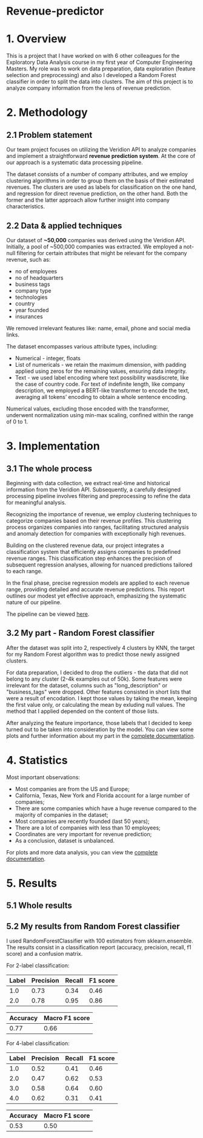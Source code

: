 # Revenue-predictor

# 1. Overview
This is a project that I have worked on with 6 other colleagues for the Exploratory Data Analysis course in my first year of Computer Engineering Masters. My role was to work on data preparation, data exploration (feature selection and preprocessing) and also I developed a Random Forest classifier in order to split the data into clusters. The aim of this project is to analyze company information from the lens of revenue prediction.

# 2. Methodology

## 2.1 Problem statement
Our team project focuses on utilizing the Veridion API to analyze companies and implement a
straightforward **revenue prediction system**. At the core of our approach is a systematic data processing
pipeline. 

The dataset consists of a number of company attributes, and we employ clustering algorithms in order to
group them on the basis of their estimated revenues. The clusters are used as labels for classification on the one hand, and regression for direct revenue prediction, on the other hand. Both the former and the latter
approach allow further insight into company characteristics.

## 2.2 Data & applied techniques
Our dataset of **~50,000** companies was derived using the Veridion API. Initially, a pool of ~500,000
companies was extracted. We employed a not-null filtering for certain attributes that might be relevant
for the company revenue, such as:

- no of employees
- no of headquarters
- business tags
- company type
- technologies
- country
- year founded
- insurances

We removed irrelevant features like: name, email, phone and social media links.

The dataset encompasses various attribute types, including:
- Numerical - integer, floats
- List of numericals - we retain the maximum dimension, with padding applied using zeros for the remaining values, ensuring data integrity.
- Text - we used label encoding where text possibility wasdiscrete, like the case of country code. For text of indefinite length, like company description, we employed a BERT-like transformer to encode the text, averaging all tokens’ encoding to obtain a whole sentence encoding.


Numerical values, excluding those encoded with the transformer, underwent normalization using min-max scaling,
confined within the range of 0 to 1.

# 3. Implementation

## 3.1 The whole process
Beginning with data collection, we extract real-time and historical information from the Veridion API.
Subsequently, a carefully designed processing pipeline involves filtering and preprocessing to refine the data for meaningful analysis.

Recognizing the importance of revenue, we employ clustering techniques to categorize companies based on their
revenue profiles. This clustering process organizes companies into ranges, facilitating structured analysis and anomaly detection for companies with exceptionally high revenues.

Building on the clustered revenue data, our project integrates a classification system that efficiently assigns
companies to predefined revenue ranges. This classification step enhances the precision of subsequent regression analyses, allowing for nuanced predictions tailored to each range.

In the final phase, precise regression models are applied to each revenue range, providing detailed and
accurate revenue predictions. This report outlines our modest yet effective approach, emphasizing the systematic nature of our pipeline.

The pipeline can be viewed [here](https://github.com/NacuAndrei/Revenue-predictor/blob/master/Pipeline%20%26%20Statistics/ProjectPipeline.png).

## 3.2 My part - Random Forest classifier

After the dataset was split into 2, respectively 4 clusters by KNN, the target for my Random Forest algorithm was to predict those newly assigned clusters.

For data preparation, I decided to drop the outliers - the data that did not belong to any cluster (2-4k examples out of 50k). Some features were irrelevant for the dataset, columns such as "long_description" or "business_tags" were dropped. Other features consisted in short lists that were a result of encodation. I kept those values by taking the mean, keeping the first value only, or calculating the mean by exluding null values. The method that I applied depended on the content of those lists.

After analyzing the feature importance, those labels that I decided to keep turned out to be taken into consideration by the model. You can view some plots and further information about my part in the [complete documentation](https://github.com/NacuAndrei/Revenue-predictor/blob/master/FullDocumentation.pdf).

# 4. Statistics

Most important observations:
- Most companies are from the US and Europe;
- California, Texas, New York and Florida account for a large number of companies;
- There are some companies which have a huge revenue compared to the majority of companies in the dataset;
- Most companies are recently founded (last 50 years);
- There are a lot of companies with less than 10 employees;
- Coordinates are very important for revenue prediction;
- As a conclusion, dataset is unbalanced.

For plots and more data analysis, you can view the [complete documentation](https://github.com/NacuAndrei/Revenue-predictor/blob/master/FullDocumentation.pdf).

# 5. Results

## 5.1 Whole results

## 5.2 My results from Random Forest classifier

I used RandomForestClassifier with 100 estimators from sklearn.ensemble. The results consist in a classification report (accuracy, precision, recall, f1 score) and a confusion matrix.

For 2-label classification:

<tr><td>

| Label | Precision | Recall | F1 score |  
|-------|-----------|--------|----------|  
| 1.0 | 0.73 | 0.34 | 0.46 |                
| 2.0 | 0.78 | 0.95 | 0.86 | 
  
| Accuracy | Macro F1 score |
|-------|-----------|
| 0.77 | 0.66 |   

For 4-label classification:

| Label | Precision | Recall | F1 score |  
|-------|-----------|--------|----------|  
| 1.0 | 0.52 | 0.41 | 0.46 |
| 2.0 | 0.47 | 0.62 | 0.53 |
| 3.0 | 0.58 | 0.64 | 0.60 |
| 4.0 | 0.62 | 0.31 | 0.41 |

| Accuracy | Macro F1 score |
|-------|-----------|
| 0.53 | 0.50 |   





